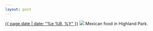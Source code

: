 ```yaml
---
layout: post
---
```


<p>
  <time><a href="/332">{{ page.date | date: "%e %B, %Y" }}</a></time>
  <a href="/332"><img src="{{ site.assets_url }}/332.jpg"/></a>
  <span>Mexican food in Highland Park.</span>
</p>
